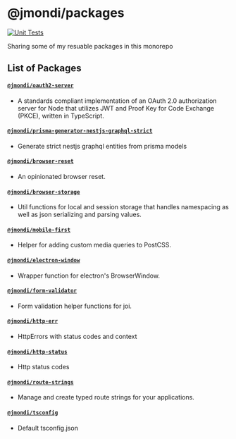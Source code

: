 # @jmondi/packages

[![Unit Tests](https://github.com/jasonraimondi/jmondi/actions/workflows/unit_test.yaml/badge.svg)](https://github.com/jasonraimondi/jmondi/actions/workflows/unit_test.yaml)

Sharing some of my resuable packages in this monorepo

## List of Packages

#### [`@jmondi/oauth2-server`](https://github.com/jasonraimondi/ts-oauth2-server)

* A standards compliant implementation of an OAuth 2.0 authorization server for Node that utilizes JWT and Proof Key for Code Exchange (PKCE), written in TypeScript. 

#### [`@jmondi/prisma-generator-nestjs-graphql-strict`](https://github.com/jasonraimondi/prisma-generator-nestjs-graphql-strict)

* Generate strict nestjs graphql entities from prisma models

[//]: # (INSERT_START)


#### [`@jmondi/browser-reset`](https://github.com/jasonraimondi//home/runner/work/jmondi/jmondi/packages/browser-reset/package.json)

* An opinionated browser reset.


#### [`@jmondi/browser-storage`](https://github.com/jasonraimondi//home/runner/work/jmondi/jmondi/packages/browser-storage/package.json)

* Util functions for local and session storage that handles namespacing as well as json serializing and parsing values.


#### [`@jmondi/mobile-first`](https://github.com/jasonraimondi//home/runner/work/jmondi/jmondi/packages/custom-media-mobile-first/package.json)

* Helper for adding custom media queries to PostCSS.


#### [`@jmondi/electron-window`](https://github.com/jasonraimondi//home/runner/work/jmondi/jmondi/packages/electron-window/package.json)

* Wrapper function for electron's BrowserWindow.


#### [`@jmondi/form-validator`](https://github.com/jasonraimondi//home/runner/work/jmondi/jmondi/packages/form-validator/package.json)

* Form validation helper functions for joi.


#### [`@jmondi/http-err`](https://github.com/jasonraimondi//home/runner/work/jmondi/jmondi/packages/http-err/package.json)

* HttpErrors with status codes and context


#### [`@jmondi/http-status`](https://github.com/jasonraimondi//home/runner/work/jmondi/jmondi/packages/http-status/package.json)

* Http status codes


#### [`@jmondi/route-strings`](https://github.com/jasonraimondi//home/runner/work/jmondi/jmondi/packages/route-strings/package.json)

* Manage and create typed route strings for your applications.


#### [`@jmondi/tsconfig`](https://github.com/jasonraimondi//home/runner/work/jmondi/jmondi/packages/tsconfig/package.json)

* Default tsconfig.json


[//]: # (INSERT_END)
